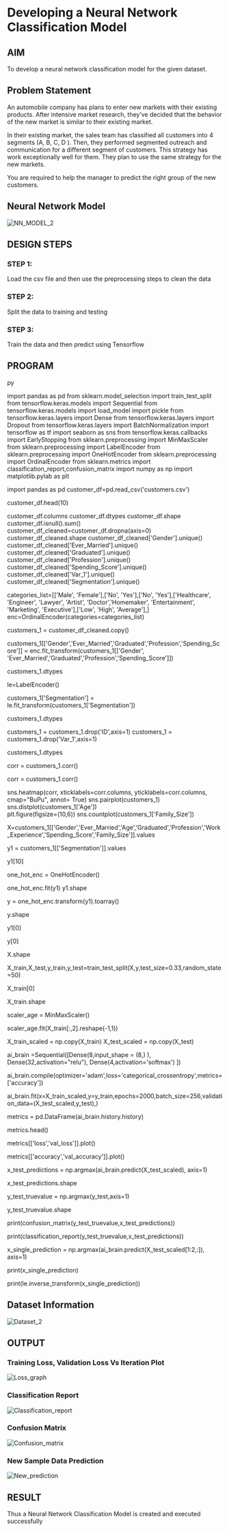 # Developing a Neural Network Classification Model

## AIM

To develop a neural network classification model for the given dataset.

## Problem Statement

An automobile company has plans to enter new markets with their existing products. After intensive market research, they’ve decided that the behavior of the new market is similar to their existing market.

In their existing market, the sales team has classified all customers into 4 segments (A, B, C, D ). Then, they performed segmented outreach and communication for a different segment of customers. This strategy has work exceptionally well for them. They plan to use the same strategy for the new markets.

You are required to help the manager to predict the right group of the new customers.

## Neural Network Model

![NN_MODEL_2](https://user-images.githubusercontent.com/94296805/228287390-749f9a75-5a35-468b-961c-b4d4d52e3124.png)


## DESIGN STEPS

### STEP 1:

Load the csv file and then use the preprocessing steps to clean the data

### STEP 2:

Split the data to training and testing

### STEP 3:

Train the data and then predict using Tensorflow


## PROGRAM
py

import pandas as pd
from sklearn.model_selection import train_test_split
from tensorflow.keras.models import Sequential
from tensorflow.keras.models import load_model
import pickle
from tensorflow.keras.layers import Dense
from tensorflow.keras.layers import Dropout
from tensorflow.keras.layers import BatchNormalization
import tensorflow as tf
import seaborn as sns
from tensorflow.keras.callbacks import EarlyStopping
from sklearn.preprocessing import MinMaxScaler
from sklearn.preprocessing import LabelEncoder
from sklearn.preprocessing import OneHotEncoder
from sklearn.preprocessing import OrdinalEncoder
from sklearn.metrics import classification_report,confusion_matrix
import numpy as np
import matplotlib.pylab as plt

import pandas as pd
customer_df=pd.read_csv('customers.csv')

customer_df.head(10)

customer_df.columns
customer_df.dtypes
customer_df.shape
customer_df.isnull().sum()
customer_df_cleaned=customer_df.dropna(axis=0)
customer_df_cleaned.shape
customer_df_cleaned['Gender'].unique()
customer_df_cleaned['Ever_Married'].unique()
customer_df_cleaned['Graduated'].unique()
customer_df_cleaned['Profession'].unique()
customer_df_cleaned['Spending_Score'].unique()
customer_df_cleaned['Var_1'].unique()
customer_df_cleaned['Segmentation'].unique()


categories_list=[['Male', 'Female'],['No', 'Yes'],['No', 'Yes'],['Healthcare', 'Engineer', 'Lawyer', 'Artist', 'Doctor','Homemaker', 'Entertainment', 'Marketing', 'Executive'],['Low', 'High', 'Average'],]
enc=OrdinalEncoder(categories=categories_list)


customers_1 = customer_df_cleaned.copy()

customers_1[['Gender','Ever_Married','Graduated','Profession','Spending_Score']] = enc.fit_transform(customers_1[['Gender', 'Ever_Married','Graduated','Profession','Spending_Score']])

customers_1.dtypes

le=LabelEncoder()

customers_1['Segmentation'] = le.fit_transform(customers_1['Segmentation'])

customers_1.dtypes

customers_1 = customers_1.drop('ID',axis=1)
customers_1 = customers_1.drop('Var_1',axis=1)

customers_1.dtypes


corr = customers_1.corr()

corr = customers_1.corr()

sns.heatmap(corr, 
        xticklabels=corr.columns,
        yticklabels=corr.columns,
        cmap="BuPu",
        annot= True)
sns.pairplot(customers_1)
sns.distplot(customers_1['Age'])     
plt.figure(figsize=(10,6))
sns.countplot(customers_1['Family_Size'])

X=customers_1[['Gender','Ever_Married','Age','Graduated','Profession','Work_Experience','Spending_Score','Family_Size']].values

y1 = customers_1[['Segmentation']].values

y1[10]

one_hot_enc = OneHotEncoder()

one_hot_enc.fit(y1)
y1.shape

y = one_hot_enc.transform(y1).toarray()

y.shape

y1[0]

y[0]

X.shape

X_train,X_test,y_train,y_test=train_test_split(X,y,test_size=0.33,random_state=50)
     

X_train[0]

X_train.shape

scaler_age = MinMaxScaler()

scaler_age.fit(X_train[:,2].reshape(-1,1))

X_train_scaled = np.copy(X_train)
X_test_scaled = np.copy(X_test)

ai_brain =Sequential([Dense(8,input_shape = (8,) ),
    Dense(32,activation="relu"),
    Dense(4,activation='softmax')
])

ai_brain.compile(optimizer='adam',loss='categorical_crossentropy',metrics=['accuracy'])

ai_brain.fit(x=X_train_scaled,y=y_train,epochs=2000,batch_size=256,validation_data=(X_test_scaled,y_test),)

metrics = pd.DataFrame(ai_brain.history.history)

metrics.head()

metrics[['loss','val_loss']].plot()

metrics[['accuracy','val_accuracy']].plot()

x_test_predictions = np.argmax(ai_brain.predict(X_test_scaled), axis=1)

x_test_predictions.shape

y_test_truevalue = np.argmax(y_test,axis=1)

y_test_truevalue.shape

print(confusion_matrix(y_test_truevalue,x_test_predictions))

print(classification_report(y_test_truevalue,x_test_predictions))

x_single_prediction = np.argmax(ai_brain.predict(X_test_scaled[1:2,:]), axis=1) 

print(x_single_prediction)

print(le.inverse_transform(x_single_prediction))
             
                                                                                                                               
                                                               
## Dataset Information

![Dataset_2](https://user-images.githubusercontent.com/94296805/228288382-7b629678-364c-4583-b44d-7d777a7895fc.png)


## OUTPUT

### Training Loss, Validation Loss Vs Iteration Plot

![Loss_graph](https://user-images.githubusercontent.com/94296805/228288528-77641320-4226-40a5-a028-80ab284976d8.png)


### Classification Report

![Classification_report](https://user-images.githubusercontent.com/94296805/228288684-46c56eab-2190-462b-9c90-fc5feffaa430.png)


### Confusion Matrix


![Confusion_matrix](https://user-images.githubusercontent.com/94296805/228288752-3e2e67fd-8401-4937-8a7f-b077b3d3ab29.png)


### New Sample Data Prediction


![New_prediction](https://user-images.githubusercontent.com/94296805/228289560-351bcbd8-4211-4a74-9319-4c1e9dda9aca.png)


## RESULT

Thus a Neural Network Classification Model is created and executed successfully
